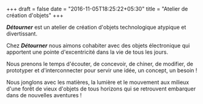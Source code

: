 +++
draft = false
date = "2016-11-05T18:25:22+05:30"
title = "Atelier de création d'objets"
+++

***Détourner*** est un atelier de création d'objets technologique atypique et divertissant.

Chez ***Détourner*** nous aimons cohabiter avec des objets électronique qui apportent une pointe 
d'excentricité dans la vie de tous les jours.

Nous prenons le temps d'écouter, de concevoir, de chiner, de modifier, de prototyper 
et d'interconnecter pour servir une idée, un concept, un besoin !

Nous jonglons avec les matières, la lumière et le mouvement aux milieux d'une forêt de 
vieux d'objets de tous horizons qui se retrouvent embarquer dans de nouvelles aventures ! 